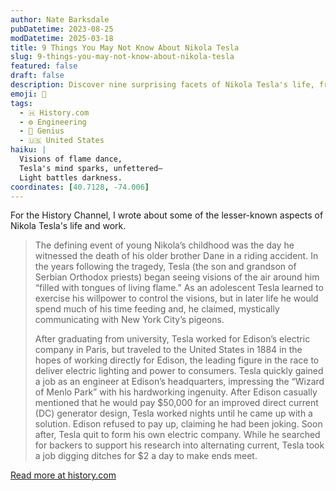```yaml
---
author: Nate Barksdale
pubDatetime: 2023-08-25
modDatetime: 2025-03-18
title: 9 Things You May Not Know About Nikola Tesla
slug: 9-things-you-may-not-know-about-nikola-tesla
featured: false
draft: false
description: Discover nine surprising facets of Nikola Tesla's life, from mystical visions to fierce conflicts with Edison.
emoji: 🔦
tags:
  - 🇭 History.com
  - ⚙️ Engineering
  - 🧠 Genius
  - 🇺🇸 United States
haiku: |
  Visions of flame dance,  
  Tesla's mind sparks, unfettered—  
  Light battles darkness.
coordinates: [40.7128, -74.006]
---
```


For the History Channel, I wrote about some of the lesser-known aspects of Nikola Tesla's life and work.

> The defining event of young Nikola’s childhood was the day he witnessed the death of his older brother Dane in a riding accident. In the years following the tragedy, Tesla (the son and grandson of Serbian Orthodox priests) began seeing visions of the air around him “filled with tongues of living flame.” As an adolescent Tesla learned to exercise his willpower to control the visions, but in later life he would spend much of his time feeding and, he claimed, mystically communicating with New York City’s pigeons.
>
> After graduating from university, Tesla worked for Edison’s electric company in Paris, but traveled to the United States in 1884 in the hopes of working directly for Edison, the leading figure in the race to deliver electric lighting and power to consumers. Tesla quickly gained a job as an engineer at Edison’s headquarters, impressing the “Wizard of Menlo Park” with his hardworking ingenuity. After Edison casually mentioned that he would pay $50,000 for an improved direct current (DC) generator design, Tesla worked nights until he came up with a solution. Edison refused to pay up, claiming he had been joking. Soon after, Tesla quit to form his own electric company. While he searched for backers to support his research into alternating current, Tesla took a job digging ditches for $2 a day to make ends meet.

[Read more at history.com](https://www.history.com/news/9-things-you-may-not-know-about-nikola-tesla)
